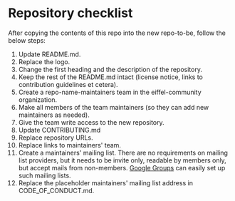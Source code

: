 <!---
   Copyright 2018 Ericsson AB.
   For a full list of individual contributors, please see the commit history.

   Licensed under the Apache License, Version 2.0 (the "License");
   you may not use this file except in compliance with the License.
   You may obtain a copy of the License at

       http://www.apache.org/licenses/LICENSE-2.0

   Unless required by applicable law or agreed to in writing, software
   distributed under the License is distributed on an "AS IS" BASIS,
   WITHOUT WARRANTIES OR CONDITIONS OF ANY KIND, either express or implied.
   See the License for the specific language governing permissions and
   limitations under the License.
--->

# Repository checklist
After copying the contents of this repo into the new repo-to-be, follow the below steps:

1. Update README.md.
  1. Replace the logo.
  1. Change the first heading and the description of the repository.
  1. Keep the rest of the README.md intact (license notice, links to contribution guidelines et cetera).
1. Create a repo-name-maintainers team in the eiffel-community organization.
  1. Make all members of the team maintainers (so they can add new maintainers as needed).
  1. Give the team write access to the new repository.
1. Update CONTRIBUTING.md
  1. Replace repository URLs.
  1. Replace links to maintainers' team.
1. Create a maintainers' mailing list. There are no requirements on mailing list providers, but it needs to be invite only, readable by members only, but accept mails from non-members. [Google Groups](http://groups.google.com/) can easily set up such mailing lists.
1. Replace the placeholder maintainers' mailing list address in CODE_OF_CONDUCT.md.
